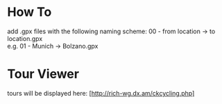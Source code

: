 # How To
add .gpx files with the following naming scheme:
00 - from location -> to location.gpx  
e.g.
01 - Munich -> Bolzano.gpx  

# Tour Viewer
tours will be displayed here: [http://rich-wg.dx.am/ckcycling.php]
